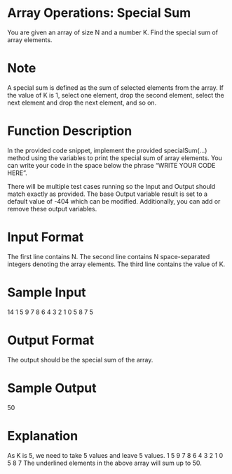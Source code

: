 # Array Operations: Special Sum

You are given an array of size N and a number K.
Find the special sum of array elements. 

# Note
A special sum is defined as the sum of selected elements from the array. If the value of K is 1, select one element, drop the second element, select the next element and drop the next element, and so on.

# Function Description
In the provided code snippet, implement the provided specialSum(...) method using the variables to print the special sum of array elements. You can write your code in the space below the phrase “WRITE YOUR CODE HERE”.  

There will be multiple test cases running so the Input and Output should match exactly as provided.
The base Output variable result is set to a default value of -404 which can be modified. Additionally, you can add or remove these output variables.

# Input Format
The first line contains N.
The second line contains N space-separated integers denoting the array elements.
The third line contains the value of K.

# Sample Input

14
1 5 9 7 8 6 4 3 2 1 0 5 8 7
5

# Output Format
The output should be the special sum of the array.
 
# Sample Output

50 

# Explanation 
As K is 5, we need to take 5 values and leave 5 values. 
1 5 9 7 8 6 4 3 2 1 0 5 8 7 
The underlined elements in the above array will sum up to 50.